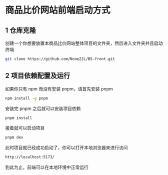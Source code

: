 # 商品比价网站前端启动方式

## 1 仓库克隆

创建一个你想要放置本商品比价网站整体项目的文件夹，然后进入文件夹并且启动终端

```sh
git clone https://github.com/NoneZJL/BS-front.git
```

## 2 项目依赖配置及运行

如果你只有 npm 而没有安装 pnpm，请首先安装 pnpm

```sh
npm install -g pnpm
```

安装完 pnpm 之后就可以安装项目依赖

```sh
pnpm install
```

接着就可以启动项目

```sh
pnpm dev
```

此时项目就已经成功启动了，你可以打开本地浏览器来进行访问

```sh
http://localhost:5173/
```

到此为止，前端可以在本地环境中正常运行
